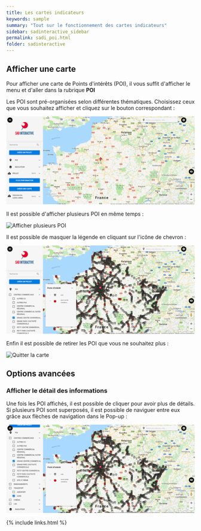 ```yaml
---
title: Les cartes indicateurs
keywords: sample
summary: "Tout sur le fonctionnement des cartes indicateurs"
sidebar: sadinteractive_sidebar
permalink: sadi_poi.html
folder: sadinteractive
---
```


## Afficher une carte

Pour afficher une carte de Points d'intérêts (POI), il vous suffit d'afficher le menu et d'aller dans la rubrique **POI**

Les POI sont pré-organisées selon différentes thématiques. Choisissez ceux que vous souhaitez afficher et cliquez sur le bouton correspondant :

![Afficher des POI](images\sadi_poi\afficher_poi.gif)

Il est possible d'afficher plusieurs POI en même temps : 

![Afficher plusieurs POI](images\sadi_poi\afficher_plusieurs_poi.gif)

Il est possible de masquer la légende en cliquant sur l'icône de chevron : 

![Masquer la légende](images\sadi_poi\masquer_legende_poi.gif)

Enfin il est possible de retirer les POI que vous ne souhaitez plus : 

![Quitter la carte](images\sadi_poi\quitter_poi.gif)
## Options avancées
### Afficher le détail des informations
Une fois les POI affichés, il est possible de cliquer pour avoir plus de détails. Si plusieurs POI sont superposés, il est possible de naviguer entre eux grâce aux flèches de navigation dans le Pop-up : 

![Afficher le pop-up](images\sadi_poi\afficher_pop_up_poi.gif)

{% include links.html %}
